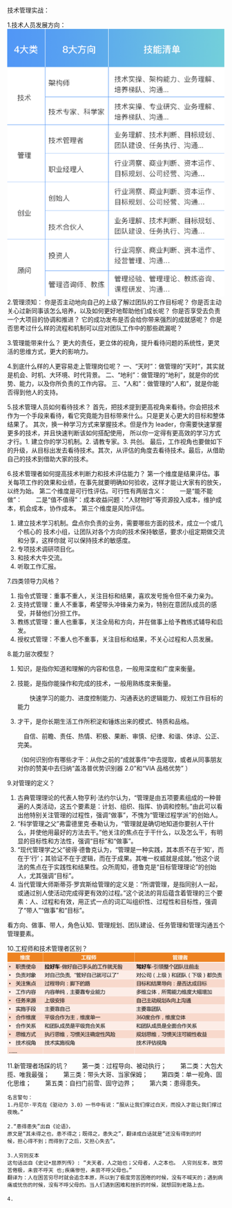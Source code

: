技术管理实战：

1.技术人员发展方向：
![1578464512370](1.技术管理实战36讲.assets/1578464512370.png)
2.管理须知：
你是否主动地向自己的上级了解过团队的工作目标呢？
你是否主动关心过新同事该怎么培养，以及如何更好地帮助他们成长呢？
你是否享受去负责一个大项目的协调和推进？
它的成功发布是否会给你带来强烈的成就感呢？
你是否思考过什么样的流程和机制可以应对团队工作中的那些疏漏呢？

3.管理能带来什么？
更大的责任，更立体的视角，提升看待问题的系统性，更灵活的思维方式，更大的影响力。

4.到底什么样的人更容易走上管理岗位呢？
一、“天时”：做管理的“天时”，其实就是机会、时机、大环境、时代背景。
二、“地利”：做管理的“地利”，就是你的优势、能力，以及你所负责的工作内容。
三、“人和”：做管理的“人和”，就是你能否得到他人的支持。

5.技术管理人员如何看待技术？
首先，把技术提到更高视角来看待。你会把技术作为一个手段来看待，看它究竟能为目标带来什么。只是更关心更大的目标和整体结果了。
其次，换一种学习方式来掌握技术。但是作为 leader，你需要快速掌握更多的技术，并且快速判断该如何搭配使用，
所以你一定得有更高效的学习方式才行。1. 建立你的学习机制。2. 请教专家。3. 共创。
最后，工作视角也要做如下的升级，从目标出发去看待技术。其次，从评估的角度去看待技术。最后，从借助自己的技术到借助大家的技术。

6.技术管理者如何提高技术判断力和技术评估能力？
第一个维度是结果评估。事关每项工作的效果和业绩，在事先就要明确如何验收，这样才能让大家有的放矢，以终为始。
第二个维度是可行性评估。可行性有两层含义：
　　一是“能不能做”：
　　二是“值不值得”：成本收益问题：“人财物时”等资源投入成本，维护成本，机会成本，协作成本。
第三个维度是风险评估。

1. 建立技术学习机制。盘点你负责的业务，需要哪些方面的技术，成立一个或几个核心的
  技术小组，让团队对各个方向的技术保持敏感，要求小组定期做交流和分享，这样你就
  可以保持技术的敏感度。
2. 专项技术调研项目化。
3. 和技术大牛交流。
4. 听取工作汇报。

7.四类领导力风格？

1. 指令式管理：重事不重人，关注目标和结果，喜欢发号施令但不亲力亲为。
2. 支持式管理：重人不重事，希望带头冲锋亲力亲为，特别在意团队成员的感受，并替他们分担工作。
3. 教练式管理：重人也重事，关注全局和方向，并在做事上给予教练式辅导和启发。
4. 授权式管理：不重人也不重事，关注目标和结果，不关心过程和人员发展。

8.能力层次模型？

1. 知识，是指你知道和理解的内容和信息，一般用深度和广度来衡量。

2. 技能，是指你能操作和完成的技术，一般用熟练度来衡量。

   　　快速学习的能力、进度控制能力、沟通表达的逻辑能力、规划工作目标的能力

3. 才干，是你长期生活工作所积淀和锤炼出来的模式、特质和品格。

   　自信、前瞻、责任、热情、积极、果断、审慎、纪律、和谐、体谅、公正、完美。

   （如何识别你有哪些才干：从你之前的“成就事件”中去提取，或者从同事朋友对你的赞美中去归纳“盖洛普优势识别器 2.0”和“VIA 品格优势” ）

9.对管理的定义？

1. 古典管理理论的代表人物亨利·法约尔认为，“管理是由五项要素组成的一种普遍的人类活动，这五个要素是：计划、组织、指挥、协调和控制。”由此可以看出他特别关注管理的过程性，强调“做事”，不愧为“管理过程学派”的创始人。
2. “科学管理之父”弗雷德里克·泰勒认为，“管理就是确切地知道你要别人干什么，并使他用最好的方法去干。”他关注的焦点在于干什么，以及怎么干，有明显的目标性和方法性，强调“目标”和“做事”。
3. “现代管理学之父”彼得·德鲁克认为，“管理是一种实践，其本质不在于‘知’，而在于‘行’；其验证不在于逻辑，而在于成果。其唯一权威就是成就。”他这个说法的焦点在于实践性和结果性。众所周知，德鲁克是“目标管理理论”的创始人，尤其强调“目标”。
4. 当代管理大师斯蒂芬·罗宾斯给管理的定义是：“所谓管理，是指同别人一起，或通过别人使活动完成得更有效的过程。”这个说法的背后蕴含着管理的三个要素：人、过程和有效，用正式一点的词汇叫组织性、过程性和目标性，强调了“带人”“做事”和“目标”。

看方向、做事、带人，角色认知、管理规划、团队建设、任务管理和管理沟通五个管理要素。

10.工程师和技术管理者区别？
![1578474491102](1.技术管理实战36讲.assets/1578474491102.png)

11.新管理者场踩的坑？
　　第一类：过程导向、被动执行；
　　第二类：大包大揽、唯我最强；
　　第三类：带头大哥、当家保姆；
　　第四类：单一视角、固化思维；
　　第五类：自扫门前雪、固守边界；
　　第六类：患得患失。







```
名言警句：
1.丹尼尔·平克在《驱动力 3.0》一书中有说：“服从让我们撑过白天，而投入才能让我们撑过夜晚。”

2.“患得患失”出自《论语》，
原文是“其未得之也，患不得之；既得之，患失之”，翻译成白话就是“还没有得到的时
候，担心得不到；而得到了之后，又担心失去”。

3.人穷则反本
这句话出自《史记•屈原列传》: “夫天者，人之始也；父母者，人之本也。 人穷则反本，故劳苦倦极，未尝不呼天 也;疾痛惨怛，未尝不呼父母也。”
翻译为：人在困苦穷尽时就会追念本原，所以到了极度劳苦困倦的时候，没有不喊天的；遇到病痛或忧伤的时候，没有不呼父母的。当人们遇到困难和挫折的时候，就想回到老路上去。

4.
```













































